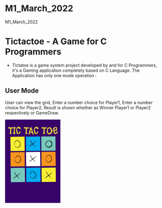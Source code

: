 # M1_March_2022
M1_March_2022

# Tictactoe - A Game for C Programmers 

* Tictatoe is a game system project developed by and for C Programmers, it's a Gaming application completely based on C Language. The Application has only one mode operation :
 
## User Mode ##
User can view the grid, Enter a number choice for Player1, Enter a number choice for Player2, Result is shown whether as Winner Player1 or Player2 respectively or GameDraw.

![](https://github.com/tharkarnikita/M1_March_2022/blob/main/images/tictactoe.png)

